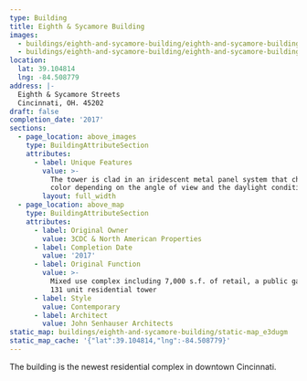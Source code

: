 ```yaml
---
type: Building
title: Eighth & Sycamore Building
images:
  - buildings/eighth-and-sycamore-building/eighth-and-sycamore-building-0_v58vor
  - buildings/eighth-and-sycamore-building/eighth-and-sycamore-building-1_iag5au
location:
  lat: 39.104814
  lng: -84.508779
address: |-
  Eighth & Sycamore Streets
  Cincinnati, OH. 45202
draft: false
completion_date: '2017'
sections:
  - page_location: above_images
    type: BuildingAttributeSection
    attributes:
      - label: Unique Features
        value: >-
          The tower is clad in an iridescent metal panel system that changes
          color depending on the angle of view and the daylight conditions.
        layout: full_width
  - page_location: above_map
    type: BuildingAttributeSection
    attributes:
      - label: Original Owner
        value: 3CDC & North American Properties
      - label: Completion Date
        value: '2017'
      - label: Original Function
        value: >-
          Mixed use complex including 7,000 s.f. of retail, a public garage, and
          131 unit residential tower
      - label: Style
        value: Contemporary
      - label: Architect
        value: John Senhauser Architects
static_map: buildings/eighth-and-sycamore-building/static-map_e3dugm
static_map_cache: '{"lat":39.104814,"lng":-84.508779}'
---
```


The building is the newest residential complex in downtown Cincinnati.
